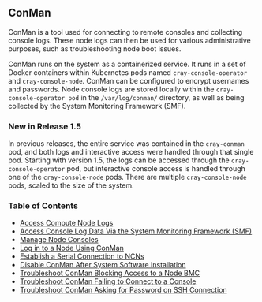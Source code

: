 ## ConMan

ConMan is a tool used for connecting to remote consoles and collecting console logs. These node logs can then be used for various administrative purposes, such as troubleshooting node boot issues.

ConMan runs on the system as a containerized service. It runs in a set of Docker containers within Kubernetes pods named `cray-console-operator` and `cray-console-node`. ConMan can be configured to encrypt usernames and passwords. Node console logs are stored locally within the `cray-console-operator pod` in the `/var/log/conman/` directory, as well as being collected by the System Monitoring Framework \(SMF\).

### New in Release 1.5

In previous releases, the entire service was contained in the `cray-conman` pod, and both logs and interactive access were handled through that single pod. Starting with version 1.5, the logs can be accessed through the `cray-console-operator` pod, but interactive console access is handled through one of the `cray-console-node` pods. There are multiple `cray-console-node` pods, scaled to the size of the system.

### Table of Contents

* [Access Compute Node Logs](Access_Compute_Node_Logs.md)
* [Access Console Log Data Via the System Monitoring Framework (SMF)](Access_Console_Log_Data_Via_the_System_Monitoring_Framework_SMF.md)
* [Manage Node Consoles](Manage_Node_Consoles.md)
* [Log in to a Node Using ConMan](Log_in_to_a_Node_Using_ConMan.md)
* [Establish a Serial Connection to NCNs](Establish_a_Serial_Connection_to_NCNs.md)
* [Disable ConMan After System Software Installation](Disable_ConMan_After_System_Software_Installation.md)
* [Troubleshoot ConMan Blocking Access to a Node BMC](Troubleshoot_ConMan_Blocking_Access_to_a_Node_BMC.md)
* [Troubleshoot ConMan Failing to Connect to a Console](Troubleshoot_ConMan_Failing_to_Connect_to_a_Console.md)
* [Troubleshoot ConMan Asking for Password on SSH Connection](Troubleshoot_ConMan_Asking_for_Password_on_SSH_Connection.md)
